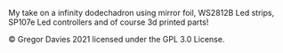 My take on a infinity dodechadron using mirror foil, WS2812B Led strips, SP107e Led controllers and of course 3d printed parts!


© Gregor Davies 2021 licensed under the GPL 3.0 License.
